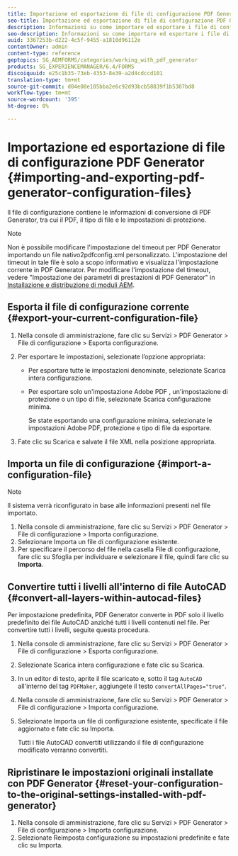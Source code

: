 ```yaml
---
title: Importazione ed esportazione di file di configurazione PDF Generator
seo-title: Importazione ed esportazione di file di configurazione PDF Generator
description: Informazioni su come importare ed esportare i file di configurazione PDF Generator.
seo-description: Informazioni su come importare ed esportare i file di configurazione PDF Generator.
uuid: 3367253b-d222-4c5f-9455-a1810d96112e
contentOwner: admin
content-type: reference
geptopics: SG_AEMFORMS/categories/working_with_pdf_generator
products: SG_EXPERIENCEMANAGER/6.4/FORMS
discoiquuid: e25c1b35-73eb-4353-8e39-a2d4cdccd101
translation-type: tm+mt
source-git-commit: d04e08e105bba2e6c92d93bcb58839f1b5307bd8
workflow-type: tm+mt
source-wordcount: '395'
ht-degree: 0%

---
```



# Importazione ed esportazione di file di configurazione PDF Generator {#importing-and-exporting-pdf-generator-configuration-files}

Il file di configurazione contiene le informazioni di conversione di PDF Generator, tra cui il PDF, il tipo di file e le impostazioni di protezione.

>[!NOTE]
>
>Non è possibile modificare l&#39;impostazione del timeout per PDF Generator importando un file nativo2pdfconfig.xml personalizzato. L&#39;impostazione del timeout in tale file è solo a scopo informativo e visualizza l&#39;impostazione corrente in PDF Generator. Per modificare l&#39;impostazione del timeout, vedere &quot;Impostazione dei parametri di prestazioni di PDF Generator&quot; in [Installazione e distribuzione di moduli AEM](https://www.adobe.com/go/learn_aemforms_installJBoss_63).

## Esporta il file di configurazione corrente {#export-your-current-configuration-file}

1. Nella console di amministrazione, fare clic su Servizi > PDF Generator > File di configurazione > Esporta configurazione.
1. Per esportare le impostazioni, selezionate l’opzione appropriata:

   * Per esportare tutte le impostazioni denominate, selezionate Scarica intera configurazione.
   * Per esportare solo un&#39;impostazione Adobe PDF , un&#39;impostazione di protezione o un tipo di file, selezionate Scarica configurazione minima.

      Se state esportando una configurazione minima, selezionate le  impostazioni Adobe PDF, protezione e tipo di file da esportare.

1. Fate clic su Scarica e salvate il file XML nella posizione appropriata.

## Importa un file di configurazione {#import-a-configuration-file}

>[!NOTE]
>
>Il sistema verrà riconfigurato in base alle informazioni presenti nel file importato.

1. Nella console di amministrazione, fare clic su Servizi > PDF Generator > File di configurazione > Importa configurazione.
1. Selezionare Importa un file di configurazione esistente.
1. Per specificare il percorso del file nella casella File di configurazione, fare clic su Sfoglia per individuare e selezionare il file, quindi fare clic su **Importa**.

## Convertire tutti i livelli all&#39;interno di file AutoCAD {#convert-all-layers-within-autocad-files}

Per impostazione predefinita, PDF Generator converte in PDF solo il livello predefinito dei file AutoCAD anziché tutti i livelli contenuti nel file. Per convertire tutti i livelli, seguite questa procedura.

1. Nella console di amministrazione, fare clic su Servizi > PDF Generator > File di configurazione > Esporta configurazione.
1. Selezionate Scarica intera configurazione e fate clic su Scarica.
1. In un editor di testo, aprite il file scaricato e, sotto il tag `AutoCAD` all&#39;interno del tag `PDFMaker`, aggiungete il testo `convertAllPages="true"`.
1. Nella console di amministrazione, fare clic su Servizi > PDF Generator > File di configurazione > Importa configurazione.
1. Selezionate Importa un file di configurazione esistente, specificate il file aggiornato e fate clic su Importa.

   Tutti i file AutoCAD convertiti utilizzando il file di configurazione modificato verranno convertiti.

## Ripristinare le impostazioni originali installate con PDF Generator {#reset-your-configuration-to-the-original-settings-installed-with-pdf-generator}

1. Nella console di amministrazione, fare clic su Servizi > PDF Generator > File di configurazione > Importa configurazione.
1. Selezionate Reimposta configurazione su impostazioni predefinite e fate clic su Importa.

